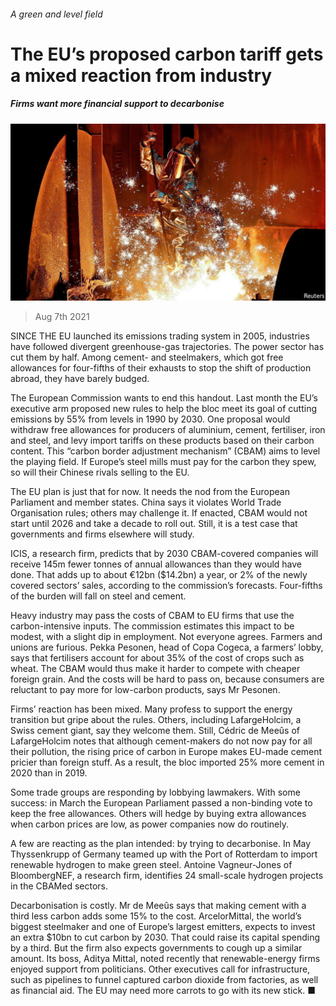 ###### A green and level field

# The EU’s proposed carbon tariff gets a mixed reaction from industry 

##### Firms want more financial support to decarbonise 

![image](images/20210807_wbp502.jpg) 

> Aug 7th 2021 

SINCE THE EU launched its emissions trading system in 2005, industries have followed divergent greenhouse-gas trajectories. The power sector has cut them by half. Among cement- and steelmakers, which got free allowances for four-fifths of their exhausts to stop the shift of production abroad, they have barely budged.

The European Commission wants to end this handout. Last month the EU’s executive arm proposed new rules to help the bloc meet its goal of cutting emissions by 55% from levels in 1990 by 2030. One proposal would withdraw free allowances for producers of aluminium, cement, fertiliser, iron and steel, and levy import tariffs on these products based on their carbon content. This “carbon border adjustment mechanism” (CBAM) aims to level the playing field. If Europe’s steel mills must pay for the carbon they spew, so will their Chinese rivals selling to the EU.


The EU plan is just that for now. It needs the nod from the European Parliament and member states. China says it violates World Trade Organisation rules; others may challenge it. If enacted, CBAM would not start until 2026 and take a decade to roll out. Still, it is a test case that governments and firms elsewhere will study.

ICIS, a research firm, predicts that by 2030 CBAM-covered companies will receive 145m fewer tonnes of annual allowances than they would have done. That adds up to about €12bn ($14.2bn) a year, or 2% of the newly covered sectors’ sales, according to the commission’s forecasts. Four-fifths of the burden will fall on steel and cement.

Heavy industry may pass the costs of CBAM to EU firms that use the carbon-intensive inputs. The commission estimates this impact to be modest, with a slight dip in employment. Not everyone agrees. Farmers and unions are furious. Pekka Pesonen, head of Copa Cogeca, a farmers’ lobby, says that fertilisers account for about 35% of the cost of crops such as wheat. The CBAM would thus make it harder to compete with cheaper foreign grain. And the costs will be hard to pass on, because consumers are reluctant to pay more for low-carbon products, says Mr Pesonen.

Firms’ reaction has been mixed. Many profess to support the energy transition but gripe about the rules. Others, including LafargeHolcim, a Swiss cement giant, say they welcome them. Still, Cédric de Meeûs of LafargeHolcim notes that although cement-makers do not now pay for all their pollution, the rising price of carbon in Europe makes EU-made cement pricier than foreign stuff. As a result, the bloc imported 25% more cement in 2020 than in 2019.

Some trade groups are responding by lobbying lawmakers. With some success: in March the European Parliament passed a non-binding vote to keep the free allowances. Others will hedge by buying extra allowances when carbon prices are low, as power companies now do routinely.

A few are reacting as the plan intended: by trying to decarbonise. In May Thyssenkrupp of Germany teamed up with the Port of Rotterdam to import renewable hydrogen to make green steel. Antoine Vagneur-Jones of BloombergNEF, a research firm, identifies 24 small-scale hydrogen projects in the CBAMed sectors.

Decarbonisation is costly. Mr de Meeûs says that making cement with a third less carbon adds some 15% to the cost. ArcelorMittal, the world’s biggest steelmaker and one of Europe’s largest emitters, expects to invest an extra $10bn to cut carbon by 2030. That could raise its capital spending by a third. But the firm also expects governments to cough up a similar amount. Its boss, Aditya Mittal, noted recently that renewable-energy firms enjoyed support from politicians. Other executives call for infrastructure, such as pipelines to funnel captured carbon dioxide from factories, as well as financial aid. The EU may need more carrots to go with its new stick. ■

